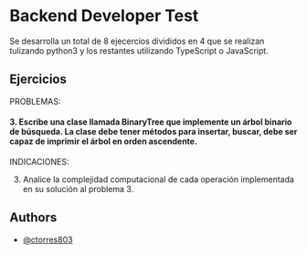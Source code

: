 
# Backend Developer Test

Se desarrolla un total de 8 ejecercios divididos en 4 que se realizan tulizando python3 y los restantes utilizando TypeScript o JavaScript.

## Ejercicios

PROBLEMAS:

#### 3. Escribe una clase llamada BinaryTree que implemente un árbol binario de búsqueda. La clase debe tener métodos para insertar, buscar, debe ser capaz de imprimir el árbol en orden ascendente.


INDICACIONES:

3. Analice la complejidad computacional de cada operación implementada en su solución al problema 3.


## Authors

- [@ctorres803](https://github.com/ctorres803)

